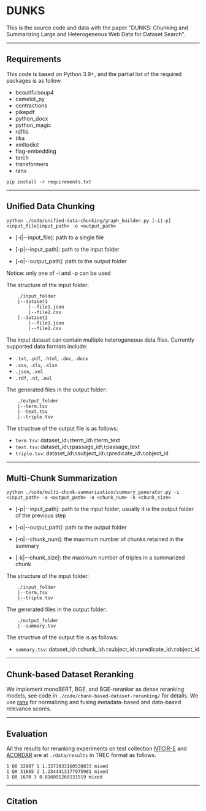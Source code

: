 # DUNKS

This is the source code and data with the paper "DUNKS: Chunking and Summarizing Large and Heterogeneous Web Data for Dataset Search".

---

## Requirements

This code is based on Python 3.9+, and the partial list of the required packages is as follow.

- beautifulsoup4
- camelot_py
- contractions
- pikepdf
- python_docx
- python_magic
- rdflib
- tika
- xmltodict
- flag-embedding
- torch
- transformers
- ranx

```
pip install -r requirements.txt
```

---

## Unified Data Chunking

```
python ./code/unified-data-chunking/graph_builder.py [-i|-p] <input_file|input_path> -o <output_path>
```

- [-i|--input_file]: path to a single file

- [-p|--input_path]: path to the input folder

- [-o|--output_path]: path to the output folder

Notice: only one of -i and -p can be used

The structure of the input folder:

```
    ./input_folder
    |--dataset1
        |--file1.json
        |--file2.csv
    |--dataset2
        |--file1.json
        |--file2.csv
```

The input dataset can contain multiple heterogeneous data files. Currently supported data formats include:
- `.txt`, `.pdf`, `.html`, `.doc`, `.docx`
- `.csv`, `.xls`, `.xlsx` 
- `.json`, `.xml`
- `.rdf`, `.nt`, `.owl`

The generated files in the output folder:
```
    ./output_folder
    |--term.tsv
    |--text.tsv
    |--triple.tsv
```

The structrue of the output file is as follows:
- `term.tsv`: dataset_id`\t`term_id`\t`term_text
- `text.tsv`: dataset_id`\t`passage_id`\t`passage_text
- `triple.tsv`: dataset_id`\t`subject_id`\t`predicate_id`\t`object_id


---

## Multi-Chunk Summarization

```
python ./code/multi-chunk-summarization/summary_generator.py -i <input_path> -o <output_path> -n <chunk_num> -k <chunk_size>
```
- [-p|--input_path]: path to the input folder, usually it is the output folder of the previous step

- [-o|--output_path]: path to the output folder

- [-n|--chunk_num]: the maximum number of chunks retained in the summary

- [-k|--chunk_size]: the maximum number of triples in a summarized chunk

The structure of the input folder:

```
    ./input_folder
    |--term.tsv
    |--triple.tsv
```

The generated files in the output folder:

```
    ./output_folder
    |--summary.tsv
```

The structrue of the output file is as follows:
- `summary.tsv`: dataset_id`\t`chunk_id`\t`subject_id`\t`predicate_id`\t`object_id

---

## Chunk-based Dataset Reranking

We implement monoBERT, BGE, and BGE-reranker as dense reranking models, see code in `./code/chunk-based-dataset-reranking/` for details. We use [ranx](https://github.com/AmenRa/ranx) for normalizing and fusing metadata-based and data-based relevance scores.

---

## Evaluation

All the results for reranking experiments on test collection [NTCIR-E](https://ntcir.datasearch.jp/data_search_1/) and [ACORDAR](https://github.com/nju-websoft/ACORDAR) are at `./data/results` in TREC format as follows.

```
1 Q0 32907 1 1.3371933160530833 mixed
1 Q0 31665 2 1.2344413177975981 mixed
1 Q0 1670 3 0.816091260131519 mixed
```

---

## Citation